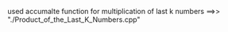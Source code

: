 used accumalte function for multiplication of last k numbers ==>> "./Product_of_the_Last_K_Numbers.cpp" 